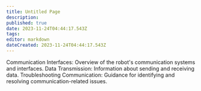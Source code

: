 ```yaml
---
title: Untitled Page
description: 
published: true
date: 2023-11-24T04:44:17.543Z
tags: 
editor: markdown
dateCreated: 2023-11-24T04:44:17.543Z
---
```


Communication Interfaces: Overview of the robot's communication systems and interfaces.
Data Transmission: Information about sending and receiving data.
Troubleshooting Communication: Guidance for identifying and resolving communication-related issues.